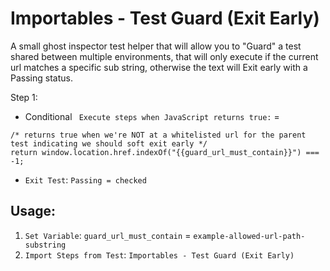 # Importables - Test Guard (Exit Early)

A small ghost inspector test helper that will allow you to "Guard" a test shared between multiple environments, that will only execute if the current url matches a specific sub string, otherwise the text will Exit early with a Passing status.

Step 1: 
- Conditional ` Execute steps when JavaScript returns true:` =
```
/* returns true when we're NOT at a whitelisted url for the parent test indicating we should soft exit early */
return window.location.href.indexOf("{{guard_url_must_contain}}") === -1;
```
- `Exit Test`: `Passing = checked`

## Usage:

1. `Set Variable`: `guard_url_must_contain` = `example-allowed-url-path-substring`
2. `Import Steps from Test`: `Importables - Test Guard (Exit Early)`

